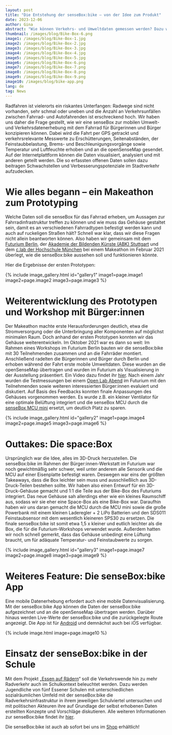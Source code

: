 ```yaml
---
layout: post
title: "Die Entstehung der senseBox:bike – von der Idee zum Produkt"
date: 2023-12-06
author: Gina
abstract: "Wie können Verkehrs- und Umweltdaten gemessen werden? Dazu wurde die senseBox:bike als Erweiterung der senseBox:familie entwickelt, um mobile Messwerte beim Radfahren zu erheben. Mehr zum Entstehungsprozess der senseBox:bike erfahrt ihr hier."
thumbnail: /images/blog/Bike-Box-6.png
image1: /images/blog/Bike-Box-1.jpg
image2: /images/blog/Bike-Box-2.jpg
image3: /images/blog/Bike-Box-3.jpg
image4: /images/blog/Bike-Box-4.jpg
image5: /images/blog/Bike-Box-5.jpg
image6: /images/blog/Bike-Box-6.png
image7: /images/blog/Bike-Box-7.png
image8: /images/blog/Bike-Box-8.png
image9: /images/blog/Bike-Box-9.png
image10: /images/blog/bike-app.png
lang: de
tag: News
---
```


Radfahren ist vielerorts ein riskantes Unterfangen: Radwege sind nicht vorhanden, sehr schmal oder uneben und die Anzahl an Verkehrsunfällen zwischen Fahrrad- und Autofahrenden ist erschreckend hoch. Wir haben uns daher die Frage gestellt, wie wir eine senseBox zur mobilen Umwelt- und Verkehrsdatenerhebung mit dem Fahrrad für Bürgerinnen und Bürger konzipieren können. Dabei wird die Fahrt per GPS getrackt und verkehrsrelevante Messwerte zu Erschütterungen, Seitenabständen, der Feinstaubbelastung, Brems- und Beschleunigungsvorgänge sowie Temperatur und Luftfeuchte erhoben und an die openSenseMap gesendet. Auf der Internetplattform können die Daten visualisiert, analysiert und mit anderen geteilt werden. Die so erfassten offenen Daten sollen dazu beitragen Schwachstellen und Verbesserungspotenziale im Stadtverkehr aufzudecken.

# Wie alles begann – ein Makeathon zum Prototyping

Welche Daten soll die senseBox für das Fahrrad erheben, um Aussagen zur Fahrradinfrastruktur treffen zu können und wie muss das Gehäuse gestaltet sein, damit es an verschiedenen Fahrradtypen befestigt werden kann und auch auf ruckeligen Straßen hält? Schnell war klar, dass wir diese Fragen nicht allein beantworten können. Also haben wir gemeinsam mit dem [Futurium Berlin](https://futurium.de/), der [Akademie der Bildenden Künste (ABK) Stuttgart](https://www.abk-stuttgart.de/index.html) und dem [c.lab der Hochschule München](https://creative-lab-hm.de/) bei einem Makeathon im Februar 2021 überlegt, wie die senseBox:bike aussehen soll und funktionieren könnte.

Hier die Ergebnisse der ersten Prototypen:

{% include image_gallery.html id="gallery1" image1=page.image1 image2=page.image2 image3=page.image3 %}

# Weiterentwicklung des Prototypen und Workshop mit Bürger:innen

Der Makeathon machte erste Herausforderungen deutlich, etwa die Stromversorgung oder die Unterbringung aller Komponenten auf möglichst minimalen Raum. Doch anhand der ersten Prototypen konnten wir das Gehäuse weiterentwickeln. Im Oktober 2021 war es dann so weit: Im Rahmen eines Workshops im Futurium Berlin bauten wir die senseBox:bike mit 30 Teilnehmenden zusammen und an die Fahrräder montiert. Anschließend radelten die Bürgerinnen und Bürger durch Berlin und erhoben während der Fahrt erste mobile Umweltdaten. Diese wurden an die openSenseMap übertragen und wurden im Futurium als Visualisierung in der Ausstellung präsentiert. Ein Video dazu findet ihr [hier](https://www.youtube.com/watch?v=mgcFX256XSk&t=163s). Nach einem Jahr wurden die Testmessungen bei einem [Open Lab Abend](https://futurium.de/de/open-lab-abend/open-lab-abend-6/open-lab-abend-2) im Futurium mit den Teilnehmenden sowie weiteren interessierten Bürger:innen evaluiert und diskutiert. Auf Basis des Feedbacks konnten finale Anpassungen des Gehäuses vorgenommen werden. Es wurde z.B. ein kleiner Ventilator für eine optimale Belüftung integriert und die senseBox MCU durch die [senseBox MCU mini](https://docs.sensebox.de/hardware/allgemein-sensebox-mcu-mini/) ersetzt, um deutlich Platz zu sparen.

{% include image_gallery.html id="gallery2" image1=page.image4 image2=page.image5 image3=page.image6 %}

# Outtakes: Die space:Box

Ursprünglich war die Idee, alles im 3D-Druck herzustellen. Die senseBox:bike im Rahmen der Bürger:innen-Werkstatt im Futurium war noch gewichtmäßig sehr schwer, weil unter anderem alle Sensorik und die MCU auf einer Eisenplatte befestigt waren. Deswegen war eins der größten Takeaways, dass die Box leichter sein muss und ausschließlich aus 3D-Druck-Teilen bestehen sollte. Wir haben also einen Entwurf für ein 3D-Druck-Gehäuse gemacht und 1:1 die Teile aus der Bike-Box des Futuriums integriert. Das neue Gehäuse sah allerdings eher wie ein kleines Raumschiff aus, sodass wir sie eher eine Space-Box als eine Bike-Box war. Daraufhin haben wir uns daran gemacht die MCU durch die MCU mini sowie die große Powerbank mit einem kleinen Laderegler + 2 LiPo Batterien und den SDS011 Feinstaubsensor mit dem wesentlich kleineren SPS30 zu ersetzen. Die finale senseBox:bike ist somit etwa 1,5 x kleiner und eutlich leichter als die Box, die für die Futurium-Workshops verwendet wurde. Außerdem hatten wir noch schnell gemerkt, dass das Gehäuse unbedingt eine Lüftung braucht, um für adäquate Temperatur- und Feinstaubwerte zu sorgen.

{% include image_gallery.html id="gallery3" image1=page.image7 image2=page.image8 image3=page.image9 %}

# Weiteres Feature: Die senseBox:bike App

Eine mobile Datenerhebung erfordert auch eine mobile Datenvisualisierung. Mit der senseBox:bike App können die Daten der senseBox:bike aufgezeichnet und an die openSenseMap übertragen werden. Darüber hinaus werden Live-Werte der senseBox:bike und die zurückgelegte Route angezeigt. Die App ist für [Android](https://play.google.com/store/apps/details?id=de.reedu.senseboxbike&gl=DE) und demnächst auch bei iOS verfügbar.

{% include image.html image=page.image10 %}

# Einsatz der senseBox:bike in der Schule

Mit dem Projekt „[Essen auf Rädern](https://essen.aufraedern.org/)“ soll die Verkehrswende hin zu mehr Radverkehr auch im Schulkontext beleuchtet werden. Dazu werden Jugendliche von fünf Essener Schulen mit unterschiedlichen sozialräumlichen Umfeld mit der senseBox:bike die Radverkehrsinfrastruktur in ihrem jeweiligen Schulviertel untersuchen und mit politischen Akteuren ihre auf Grundlage der selbst erhobenen Daten erstellten Konzepte und Vorschläge diskutieren.
Alle weiteren Informationen zur senseBox:bike findet ihr [hier](https://sensebox.de/de/products-bike).

Die senseBox:bike ist auch ab sofort bei uns im [Shop]() erhältlich!
